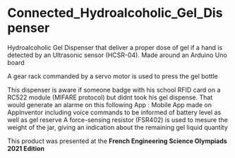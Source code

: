 # Connected_Hydroalcoholic_Gel_Dispenser

  Hydroalcoholic Gel Dispenser that deliver a proper dose of gel if a hand is detected by an Ultrasonic sensor (HCSR-04).
  Made around an Arduino Uno board

  A gear rack commanded by a servo motor is used to press the gel bottle

  This dispenser is aware if someone badge with his school RFID card on a RC522 module (MIFARE protocol) but didnt took his gel dispense. That would generate an alarme on this following App :
  Mobile App made on AppInventor including voice commands to be informed of battery level as well as gel reserve
  A force-sensing resistor (FSR402) is used to mesure the weight of the jar, giving an indication about the remaining gel liquid quantity

  This product was presented at the **French Engineering Science Olympiads 2021 Edition**
